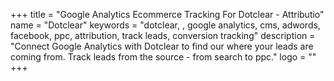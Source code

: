 +++
title = "Google Analytics Ecommerce Tracking For Dotclear - Attributio"
name = "Dotclear"
keywords = "dotclear, , google analytics, cms, adwords, facebook, ppc, attribution, track leads, conversion tracking"
description = "Connect Google Analytics with Dotclear to find our where your leads are coming from. Track leads from the source - from search to ppc."
logo = ""
+++
